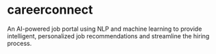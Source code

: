 # careerconnect
An AI-powered job portal using NLP and machine learning to provide intelligent, personalized job recommendations and streamline the hiring process.
